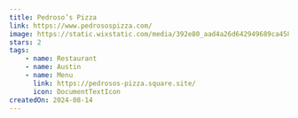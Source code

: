 ```yaml
---
title: Pedroso’s Pizza
link: https://www.pedrosospizza.com/
image: https://static.wixstatic.com/media/392e80_aad4a26d642949689ca458e5964965f0~mv2.jpg
stars: 2
tags:
    - name: Restaurant
    - name: Austin
    - name: Menu
      link: https://pedrosos-pizza.square.site/
      icon: DocumentTextIcon
createdOn: 2024-08-14
---
```

